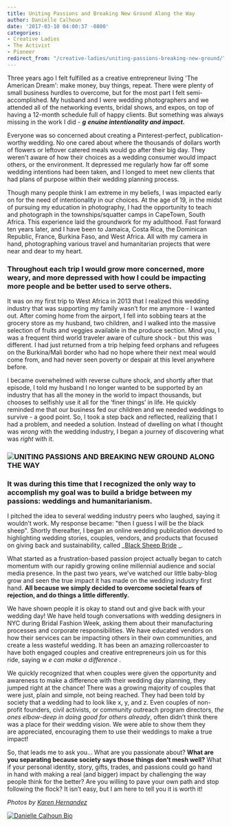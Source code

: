```yaml
---
title: Uniting Passions and Breaking New Ground Along the Way
author: Danielle Calhoun
date: '2017-03-10 04:00:37 -0800'
categories:
- Creative Ladies
- The Activist
- Pioneer
redirect_from: "/creative-ladies/uniting-passions-breaking-new-ground/"
---
```


Three years ago I felt fulfilled as a creative entrepreneur living 'The American Dream': make money, buy things, repeat. There were plenty of small business hurdles to overcome, but for the most part I felt semi-accomplished. My husband and I were wedding photographers and we attended all of the networking events, bridal shows, and expos, on top of having a 12-month schedule full of happy clients. But something was always missing in the work I did - _**g**_ _**enuine intentionality and impact.**_

Everyone was so concerned about creating a Pinterest-perfect, publication-worthy wedding. No one cared about where the thousands of dollars worth of flowers or leftover catered meals would go after their big day. They weren't aware of how their choices as a wedding consumer would impact others, or the environment. It depressed me regularly how far off some wedding intentions had been taken, and I longed to meet new clients that had plans of purpose within their wedding planning process.

Though many people think I am extreme in my beliefs, I was impacted early on for the need of intentionality in our choices. At the age of 19, in the midst of pursuing my education in photography, I had the opportunity to teach and photograph in the townships/squatter camps in CapeTown, South Africa. This experience laid the groundwork for my adulthood. Fast forward ten years later, and I have been to Jamaica, Costa Rica, the Dominican Republic, France, Burkina Faso, and West Africa. All with my camera in hand, photographing various travel and humanitarian projects that were near and dear to my heart.

### **Throughout each trip I would grow more concerned, more weary, and more depressed with how I could be impacting more people and be better used to serve others.**

It was on my first trip to West Africa in 2013 that I realized this wedding industry that was supporting my family wasn’t for me anymore - I wanted out. After coming home from the airport, I fell into sobbing tears at the grocery store as my husband, two children, and I walked into the massive selection of fruits and veggies available in the produce section. Mind you, I was a frequent third world traveler aware of culture shock - but this was different. I had just returned from a trip helping feed orphans and refugees on the Burkina/Mali border who had no hope where their next meal would come from, and had never seen poverty or despair at this level anywhere before.

I became overwhelmed with reverse culture shock, and shortly after that episode, I told my husband I no longer wanted to be supported by an industry that has all the money in the world to impact thousands, but chooses to selfishly use it all for the ‘finer things’ in life. He quickly reminded me that our business fed our children and we needed weddings to survive - a good point. So, I took a step back and reflected, realizing that I had a problem, and needed a solution. Instead of dwelling on what I thought was _wrong_ with the wedding industry, I began a journey of discovering what was _right_ with it.

### ![UNITING PASSIONS AND BREAKING NEW GROUND ALONG THE WAY](https://yellow-blog-images.imgix.net/2017/03/MG_1433.jpg "UNITING PASSIONS AND BREAKING NEW GROUND ALONG THE WAY")

### **It was during this time that I recognized the only way to accomplish my goal was to build a bridge between my passions: weddings and humanitarianism.**

I pitched the idea to several wedding industry peers who laughed, saying it wouldn’t work. My response became: "then I guess I will be the black sheep". Shortly thereafter, I began an online wedding publication devoted to highlighting wedding stories, couples, vendors, and products that focused on giving back and sustainability, called _[Black Sheep Bride](https://www.blacksheepbride.com/) _.

What started as a frustration-based passion project actually began to catch momentum with our rapidly growing online millennial audience and social media presence. In the past two years, we’ve watched our little baby-blog grow and seen the true impact it has made on the wedding industry first hand. **All because we simply decided to overcome societal fears of rejection, and do things a little differently.**

We have shown people it is okay to stand out and give back with your wedding day! We have held tough conversations with wedding designers in NYC during Bridal Fashion Week, asking them about their manufacturing processes and corporate responsibilities. We have educated vendors on how their services can be impacting others in their own communities, and create a less wasteful wedding. It has been an amazing rollercoaster to have both engaged couples and creative entrepreneurs join us for this ride, saying w _e can make a difference_ .

We quickly recognized that when couples were given the opportunity and awareness to make a difference with their wedding day planning, they jumped right at the chance! There was a growing majority of couples that were just, plain and simple, not being reached. They had been told by society that a wedding had to look like x, y, and z. Even couples of non-profit founders, civil activists, or community outreach program directors, _the ones elbow-deep in doing good for others already_, often didn’t think there was a place for their wedding vision. We were able to show them they are appreciated, encouraging them to use their weddings to make a true impact!

So, that leads me to ask you... What are you passionate about? **What are you separating because society says those things don’t mesh well?** What if your personal identity, story, gifts, trades, and passions could go hand in hand with making a real (and bigger) impact by challenging the way people think for the better? Are you willing to pave your own path and stop following the flock? It isn’t easy, but I am here to tell you it is worth it!

_Photos by [Karen Hernandez](http://karenmarieco.com/)_

[![Danielle Calhoun Bio](https://yellow-blog-images.imgix.net/2017/03/Danielle-Calhoun-Bio.jpg)](http://www.blacksheepbride.com)
